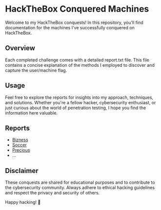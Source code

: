 # HackTheBox Conquered Machines

Welcome to my HackTheBox conquests! In this repository, you'll find documentation for the machines I've successfully conquered on HackTheBox.

## Overview

Each completed challenge comes with a detailed report.txt file. This file contains a concise explanation of the methods I employed to discover and capture the user/machine flag.

## Usage

Feel free to explore the reports for insights into my approach, techniques, and solutions. Whether you're a fellow hacker, cybersecurity enthusiast, or just curious about the world of penetration testing, I hope you find the information here valuable.

## Reports

- [Bizness](./Bizness/report.txt)
- [Soccer](./Soccer/report.txt)
- [Precious](./Precious/report.txt)
- ...

## Disclaimer

These conquests are shared for educational purposes and to contribute to the cybersecurity community. Always adhere to ethical hacking guidelines and respect the privacy and security of others.

Happy hacking! 🚀